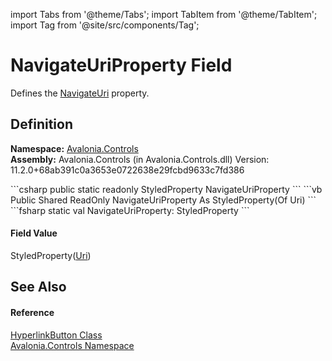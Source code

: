 import Tabs from '@theme/Tabs'; 
import TabItem from '@theme/TabItem'; 
import Tag from '@site/src/components/Tag'; 

# NavigateUriProperty Field


Defines the <a href="P_Avalonia_Controls_HyperlinkButton_NavigateUri">NavigateUri</a> property.



## Definition
**Namespace:** <a href="N_Avalonia_Controls">Avalonia.Controls</a>  
**Assembly:** Avalonia.Controls (in Avalonia.Controls.dll) Version: 11.2.0+68ab391c0a3653e0722638e29fcbd9633c7fd386

<Tabs groupId="api-code-preview">
<TabItem value="csharp" label="C#">
```csharp
public static readonly StyledProperty<Uri?> NavigateUriProperty
```
</TabItem>
<TabItem value="vb" label="VB">
```vb
Public Shared ReadOnly NavigateUriProperty As StyledProperty(Of Uri)
```
</TabItem>
<TabItem value="fsharp" label="F#">
```fsharp
static val NavigateUriProperty: StyledProperty<Uri>
```
</TabItem>
</Tabs>



#### Field Value
StyledProperty(<a href="https://learn.microsoft.com/dotnet/api/system.uri" target="_blank" rel="noopener noreferrer">Uri</a>)

## See Also


#### Reference
<a href="T_Avalonia_Controls_HyperlinkButton">HyperlinkButton Class</a>  
<a href="N_Avalonia_Controls">Avalonia.Controls Namespace</a>  
